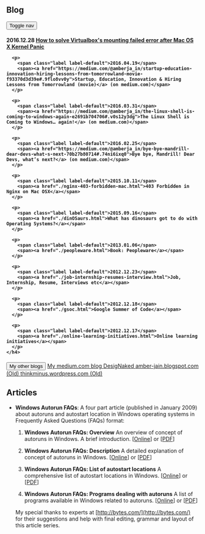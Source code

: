 ## Blog

<div class="row row-offcanvas row-offcanvas-right">
  <div class="col-xs-12 col-sm-9">
    <p class="pull-right visible-xs">
      <button type="button" class="btn btn-primary btn-xs" data-toggle="offcanvas">Toggle nav</button>
    </p>
    <h4>
      <p>
        <span class="label label-default">2016.12.28</span>
        <span><a href="http://amberja.in/blog/osx-kernel-panic-vagrant-virtualbox-mounting-failed.html">How to solve Virtualbox's mounting failed error after Mac OS X Kernel Panic</a></span>
      </p>
      
      <p>
        <span class="label label-default">2016.04.19</span>
        <span><a href="https://medium.com/@amberja_in/startup-education-innovation-hiring-lessons-from-tomorrowland-movie-f93370d3d39e#.9flo8vv0y">Startup, Education, Innovation & Hiring Lessons from Tomorrowland (movie)</a> (on medium.com)</span>
      </p>
      
      <p>
        <span class="label label-default">2016.03.31</span>
        <span><a href="https://medium.com/@amberja_in/the-linux-shell-is-coming-to-windows-again-e2691b704706#.v0s12y3dg">The Linux Shell is Coming to Windows… again!</a> (on medium.com)</span>
      </p>
      
      <p>
        <span class="label label-default">2016.02.25</span>
        <span><a href="https://medium.com/@amberja_in/bye-bye-mandrill-dear-devs-what-s-next-70b27b80714#.74ni6ixq0">Bye bye, Mandrill! Dear Devs, what’s next?</a> (on medium.com)</span>
      </p>

      <p>
        <span class="label label-default">2015.10.11</span>
        <span><a href="./nginx-403-forbidden-mac.html">403 Forbidden in Nginx on Mac OSX</a></span>
      </p>

      <p>
        <span class="label label-default">2015.09.16</span>
        <span><a href="./dinOSaurs.html">What has dinosaurs got to do with Operating Systems?</a></span>
      </p>
      
      <p>
        <span class="label label-default">2013.01.06</span>
        <span><a href="./peopleware.html">Book: Peopleware</a></span>
      </p>
      
      <p>
        <span class="label label-default">2012.12.23</span>
        <span><a href="./job-internship-resumes-interview.html">Job, Internship, Resume, Interviews etc</a></span>
      </p>
      
      <p>
        <span class="label label-default">2012.12.18</span>
        <span><a href="./gsoc.html">Google Summer of Code</a></span>
      </p>
      
      <p>
        <span class="label label-default">2012.12.17</span>
        <span><a href="./online-learning-initiatives.html">Online learning initiatives</a></span>
      </p>
    </h4>
  </div><!--/.col-xs-12.col-sm-9-->
  <div class="col-xs-6 col-sm-3 sidebar-offcanvas" id="sidebar">
    <div class="list-group">
      <button class="list-group-item disabled">My other blogs</button>
      <a href="https://medium.com/@amberja_in" class="list-group-item">My medium.com blog <span class="glyphicon glyphicon-new-window" aria-hidden="true"></span></a>
      <a href="http://designaked.tumblr.com/" class="list-group-item">DesigNaked <span class="glyphicon glyphicon-new-window" aria-hidden="true"></span></a>
      <a href="http://amber-jain.blogspot.com/" class="list-group-item">amber-jain.blogspot.com (Old) <span class="glyphicon glyphicon-new-window" aria-hidden="true"></span></a>
      <a href="http://thinkminus.wordpress.com/" class="list-group-item">thinkminus.wordpress.com (Old) <span class="glyphicon glyphicon-new-window" aria-hidden="true"></span></a>
    </div>
  </div><!-- /.sidebar-offcanvas -->
</div><!-- /row -->

## Articles

* **Windows Autorun FAQs**: A four part article (published in January 2009) about autoruns and autostart location in Windows operating systems in Frequently Asked Questions (FAQs) format:

    1. **Windows Autorun FAQs: Overview**
    An overview of concept of autoruns in Windows. A brief introduction. 
    [[Online](http://bytes.com/topic/windows/insights/860664-windows-autorun-faqs-overview)] or [[PDF](./files/articles/AutorunsOverview.pdf)]

    2. **Windows Autorun FAQs: Description**
    A detailed explanation of concept of autoruns in Windows.
    [[Online](http://bytes.com/topic/windows/insights/860665-windows-autorun-faqs-description)] or [[PDF](./files/articles/AutorunsDescription.pdf)]

    3. **Windows Autorun FAQs: List of autostart locations**
    A comprehensive list of autostart locations in Windows.
    [[Online](http://bytes.com/topic/windows/insights/860759-windows-autorun-faqs-list-autostart-locations)] or [[PDF](./files/articles/AutorunsList.pdf)]

    4. **Windows Autorun FAQs: Programs dealing with autoruns**
    A list of programs available in Windows related to autoruns.
    [[Online](http://bytes.com/topic/windows/insights/860760-windows-autorun-faqs-programs-dealing-autoruns)] or [[PDF](./files/articles/AutorunsPrograms.pdf)]

    My special thanks to experts at [http://bytes.com/](http://bytes.com/) for their suggestions and help with final editing, grammar and layout of this article series.
